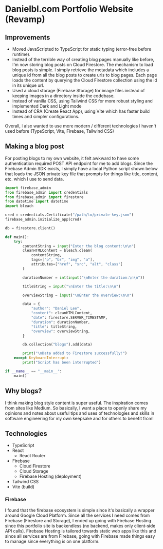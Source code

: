 # Danielbl.com Portfolio Website (Revamp)

## Improvements
- Moved JavaScripted to TypeScript for static typing (error-free before runtime).
- Instead of the terrible way of creating blog pages manually like before, I'm now storing blog posts on Cloud Firestore. The mechanism to load blog posts is simple. I simply retrieve the metadata which includes a unique id from all the blog posts to create urls to blog pages. Each page loads the content by querying the Cloud Firestore collection using the id in its unique url.
- Used a cloud storage (Firebase Storage) for image files instead of keeping images in a directory inside the codebase.
- Instead of vanilla CSS, using Tailwind CSS for more robust styling and implemented Dark and Light mode
- Instead of CRA (Create React App), using Vite which has faster build times and simpler configurations.

Overall, I also wanted to use more modern / different technologies I haven't used before (TypeScript, Vite, Firebase, Tailwind CSS)

## Making a blog post
For posting blogs to my own website, it felt awkward to have some authentication required POST API endpoint for me to add blogs. Since the Firebase Admin SDK exists, I simply have a local Python script shown below that loads the JSON private key file that prompts for things like title, content, etc. which I use to send data.

```python
import firebase_admin
from firebase_admin import credentials
from firebase_admin import firestore
from datetime import datetime
import bleach

cred = credentials.Certificate("/path/to/private-key.json")
firebase_admin.initialize_app(cred)

db = firestore.client()

def main():
	try:
		contentString = input("Enter the blog content:\n\n")
		cleanHTMLContent = bleach.clean(
			contentString,
			tags=["p", "br", "img", "a"],
			attributes=["href", "src", "alt", "class"]
		)

		durationNumber = int(input("\nEnter the duration:\n\n"))

		titleString = input("\nEnter the title:\n\n")

		overviewString = input("\nEnter the overview:\n\n")

		data = {
			"author": "Daniel Lee",
			"content": cleanHTMLContent,
			"date": firestore.SERVER_TIMESTAMP,
			"duration": durationNumber,
			"title": titleString,
			"overview": overviewString,
		}

		db.collection("blogs").add(data)

		print("\nData added to Firestore successfully!")
	except KeyboardInterrupt:
		print("Script has been interrupted")

if __name__ == "__main__":
	main()
```

## Why blogs?
I think making blog style content is super useful. The inspiration comes from sites like Medium. So basically, I want a place to openly share my opinions and notes about useful tips and uses of technologies and skills in software engineering for my own keepsake and for others to benefit from!

## Technologies
- TypeScript
- React
    - React Router
- Firebase
    - Cloud Firestore
    - Cloud Storage
	- Firebase Hosting (deployment)
- Tailwind CSS
- Vite (build)

### Firebase
I found that the firebase ecosystem is simple since it's basically a wrapper around Google Cloud Platform. Since all the services I need comes from Firebase (Firestore and Storage), I ended up going with Firebase Hosting since this portfolio site is backendless (no backend, makes only client-side API calls). Firebase Hosting is tailored towards static web apps like this and since all services are from Firebase, going with Firebase made things easy to manage since everything is on one platform.